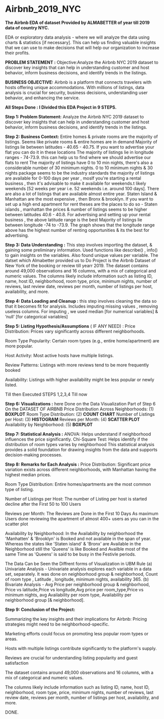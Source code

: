 # Airbnb_2019_NYC
**The Airbnb EDA of dataset Provided by ALMABETTER of year till 2019 data of country NYC.**

EDA or exploratory data analysis - where we will analyze the data using charts & statistics [if necessary]. This can help us finding valuable insights that we can use to make decisions that will help our organization to increase their profits.


**PROBLEM STATEMENT :** Objective:Analyze the Airbnb NYC 2019 dataset to discover key insights that can help in understanding customer and host behavior, inform business decisions, and identify trends in the listings.

**BUSINESS OBJECTIVE:** Airbnb is a platform that connects travelers with hosts offering unique accommodations. With millions of listings, data analysis is crucial for security, business decisions, understanding user behavior, and enhancing the service.

**All Steps Done : I Divided this EDA Project in 9 STEPS.**

**Step 1: Problem Statement:** Analyze the Airbnb NYC 2019 dataset to discover key insights that can help in understanding customer and host behavior, inform business decisions, and identify trends in the listings.

**Step 2: Business Context:** 
Entire homes & private rooms are the majority of listings. Seems like private rooms & entire homes are in demand
Majority of listings lie between latitudes - 40.65 - 40.75. If you want to advertise your flat you can do it in these locations
The majority of listings lie in longitude ranges - 74-73.9. this can help us to find where we should advertise our flats to rent
The majority of listings have 0 to 10 min nights, there's also a considerable number of 30 minimum nights. 0 to 10 minimum nights & 30 nights package seems to be the industry standards
the majority of listings are available for 0-100 days per year , mosIf you're starting a rental business , then it's advisable to make it available for weekends.t likely weekends [52 weeks per year i.e. 52 weekends i.e. around 100 days]. There are also a lot of listings that are available almost entire year.
Staten Island & Manhattan are the most expensive , then Bronx & brooklyn. If you want to set up a high end apartment for rent theses are the places to do so - Staten islands , manhattan
the prices & number of listings seems to be higher between latitudes 40.6 - 40.8. For advertising and setting up your rental business , the above latitude range is the best
Majority of listings lie between longitude -74 to -73.9. The graph shows that the longitude range above has the highest number of renting opportunities & its the best for advertising.


**Step 3: Data Understanding :** 
This step involves importing the dataset, & gaining some preliminary information. Used functions like describe() , info() to gain insights on the variables. Also found unique values per variable. The datset which Almabetter provided us to Do Project is the Airbnb Dataset of New York of the booking or review till yearr 2019. The dataset contains around 49,000 observations and 16 columns, with a mix of categorical and numeric values. The columns likely include information such as listing ID, name, host ID, neighborhood, room type, price, minimum nights, number of reviews, last review date, reviews per month, number of listings per host, availability, and more.


**Step 4: Data Loading and Cleanup :** this step involves cleaning the data so that it becomes fit for analysis. Includes imputing missing values , removing useless columns. For imputing , we used median [for numerical variables] & ‘null’ [for categorical variables] 

**Step 5: Listing Hypothesis/Assumptions** ( IF ANY NEED) : Price Distribution: Prices vary significantly across different neighborhoods.

Room Type Popularity: Certain room types (e.g., entire home/apartment) are more popular.

Host Activity: Most active hosts have multiple listings.

Review Patterns: Listings with more reviews tend to be more frequently booked

Availability: Listings with higher availability might be less popular or newly listed.

Till then Executed STEPS 1,2,3,4 Till now

**Step 6: Visualizations :** here Done on the Data Visualization Part of Step 6 On the DATASET OF AIRBNB
    Price Distribution Across Neighborhoods: (1) **BOXPLOT**
    Room Type Distribution: (2) **COUNT CHART**
    Number of Listings per Host: (3) **HISTOGRAM** 
    Reviews per Month: (4) **SCATTER PLOT**
    Availability by Neighborhood: (5) **BOXPLOT**

**Step 7: Statistical Analysis :** ANOVA: Helps understand if neighborhood influences the price significantly.
Chi-Square Test: Helps identify if the distribution of room types varies by neighborhood
This statistical analysis provides a solid foundation for drawing insights from the data and supports decision-making processes.

**Step 8: Remarks for Each Analysis :** Price Distribution: Significant price variation exists across different neighborhoods, with Manhattan having the highest median prices.

Room Type Distribution: Entire homes/apartments are the most common type of listing.

Number of Listings per Host: The number of Listing per host is started decline after the First 50 to 100 Users

Reviews per Month: The Reviews are Done in the First 10 Days As maximum Users done reviewing the apartment of almost 400+ users as you can in the scatter plot

Availability by Neighborhood: In the Availability by neighborhood the 'Manhatten' & 'Brooklyn' is Booked and not available in the span of year. Whereas the states like 'Staten island' & 'Bronx' are Available in the Neighborhood still the 'Queens' is like Booked and Availble most of the same Time as 'Queens' is said to be busy in the Festivle periods.

The Data Can be Seen the Diffrent forms of Visualization in UBM Rule 
(a) Univariate Analysis - Univariate analysis explores each variable in a data set, separately. It was done on neighborhood group & neighborhood, Count of room type , Latitude , longitude, minimum nights, availability 365.
 (b) Bivariate Analysis - Avg Price per neighborhood group & neighborhood, Price vs latitude,Price vs longitude,Avg price per room_type,Price vs minimum nights, avg Availability per room type, Availability per neighborhood group [& neighborhood].


**Step 9: Conclusion of the Project:**

Summarizing the key insights and their implications for Airbnb:
Pricing strategies might need to be neighborhood-specific.

Marketing efforts could focus on promoting less popular room types or areas.

Hosts with multiple listings contribute significantly to the platform's supply.

Reviews are crucial for understanding listing popularity and guest satisfaction

The dataset contains around 49,000 observations and 16 columns, with a mix of categorical and numeric values.

The columns likely include information such as listing ID, name, host ID, neighborhood, room type, price, minimum nights, number of reviews, last review date, reviews per month, number of listings per host, availability, and more.

DONE.
